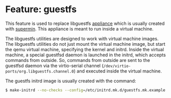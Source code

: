 # Feature: guestfs

This feature is used to replace libguestfs [appliance](https://github.com/libguestfs/libguestfs/tree/master/appliance)
which is usually created with [supermin](https://github.com/libguestfs/supermin).
This appliance is meant to run inside a virtual machine.

The libguestfs utilities are designed to work with virtual machine images. The
libguestfs utilities do not just mount the virtual machine image, but start the
qemu virtual machine, specifying the kernel and initrd. Inside the virtual
machine, a special guestfsd daemon is launched in the initrd, which accepts
commands from outside. So, commands from outside are sent to the guestfsd
daemon via the virtio-serial channel (`/dev/virtio-ports/org.libguestfs.channel.0`)
and executed inside the virtual machine.

The guestfs initrd image is usually created with the command:

```bash
$ make-initrd --no-checks --config=/etc/initrd.mk.d/guestfs.mk.example --kernel=$KVER
```
